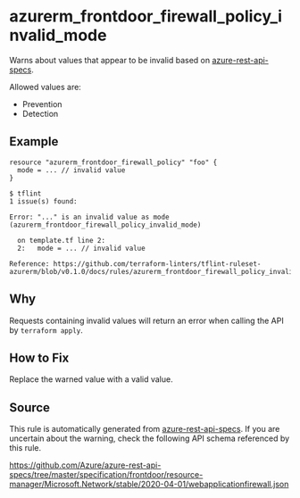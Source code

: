 <!--- This file generated by `tools/apispec-rule-gen/main.go`. DO NOT EDIT --->

# azurerm_frontdoor_firewall_policy_invalid_mode

Warns about values that appear to be invalid based on [azure-rest-api-specs](https://github.com/Azure/azure-rest-api-specs).

Allowed values are:
- Prevention
- Detection

## Example

```hcl
resource "azurerm_frontdoor_firewall_policy" "foo" {
  mode = ... // invalid value
}
```

```
$ tflint
1 issue(s) found:

Error: "..." is an invalid value as mode (azurerm_frontdoor_firewall_policy_invalid_mode)

  on template.tf line 2:
  2:   mode = ... // invalid value

Reference: https://github.com/terraform-linters/tflint-ruleset-azurerm/blob/v0.1.0/docs/rules/azurerm_frontdoor_firewall_policy_invalid_mode.md

```

## Why

Requests containing invalid values will return an error when calling the API by `terraform apply`.

## How to Fix

Replace the warned value with a valid value.

## Source

This rule is automatically generated from [azure-rest-api-specs](https://github.com/Azure/azure-rest-api-specs). If you are uncertain about the warning, check the following API schema referenced by this rule.

https://github.com/Azure/azure-rest-api-specs/tree/master/specification/frontdoor/resource-manager/Microsoft.Network/stable/2020-04-01/webapplicationfirewall.json
